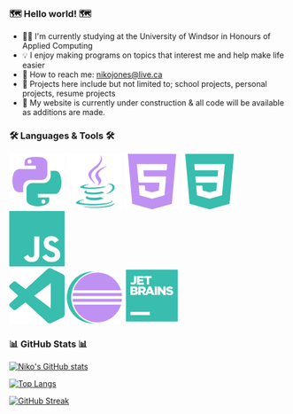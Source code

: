 <head>
  <!--
  Colour theme (Hex Codes):
  38bdae  Teel
  70a5fd  Blue
  bf91f3  Lavender
  1a1b27  Dark Blue/Purple
  -->
</head>

### 🗺️ Hello world! 🗺️
- 👨‍🎓 I'm currently studying at the University of Windsor in Honours of Applied Computing
- 💡 I enjoy making programs on topics that interest me and help make life easier
- 📧 How to reach me: nikojones@live.ca
- 🔧 Projects here include but not limited to; school projects, personal projects, resume projects
- 🧙 My website is currently under construction & all code will be available as additions are made.


### 🛠️ Languages & Tools 🛠️
<div>
  <!-- add images here-->
  <!-- <img src="" alt=""> -->
  <img src="https://github.com/N1koJones/N1koJones/blob/main/Icons/PythonLogo.png" alt="Python Logo">
  <img src="https://github.com/N1koJones/N1koJones/blob/main/Icons/JavaLogo.png" alt="Java Logo">
  <img src="https://github.com/N1koJones/N1koJones/blob/main/Icons/HTMLLogo.png" alt="HTML Logo">
  <img src="https://github.com/N1koJones/N1koJones/blob/main/Icons/CSSLogo.png" alt="CSS Logo">
  <img src="https://github.com/N1koJones/N1koJones/blob/main/Icons/JavaScriptLogo.png" alt="JavaScript Logo">
</div>
<div>
  <img src="https://github.com/N1koJones/N1koJones/blob/main/Icons/VSCodeLogo.png" alt="VSCode Logo">
  <img src="https://github.com/N1koJones/N1koJones/blob/main/Icons/EclipseLogo.png" alt="Eclipse Logo">
  <img src="https://github.com/N1koJones/N1koJones/blob/main/Icons/JetBrainsLogo.png" alt="JetBrains Logo">
</div>

### 📊 GitHub Stats 📊

[![Niko's GitHub stats](https://github-readme-stats.vercel.app/api?username=N1koJones&theme=tokyonight)](https://github.com/anuraghazra/github-readme-stats)

[![Top Langs](https://github-readme-stats.vercel.app/api/top-langs/?username=N1koJones&theme=tokyonight)](https://github.com/anuraghazra/github-readme-stats)

[![GitHub Streak](http://github-readme-streak-stats.herokuapp.com?user=N1koJones&theme=tokyonight&date_format=%5BY%20%5DM%20j)](https://git.io/streak-stats)


<!---
NikoJones/NikoJones is a ✨ special ✨ repository because its `README.md` (this file) appears on your GitHub profile.
You can click the Preview link to take a look at your changes.
--->
